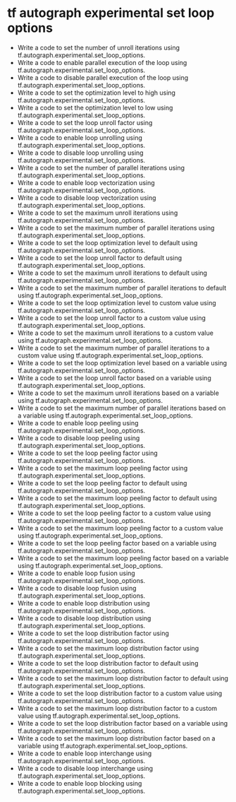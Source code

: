 # tf autograph experimental set loop options

- Write a code to set the number of unroll iterations using tf.autograph.experimental.set_loop_options.
- Write a code to enable parallel execution of the loop using tf.autograph.experimental.set_loop_options.
- Write a code to disable parallel execution of the loop using tf.autograph.experimental.set_loop_options.
- Write a code to set the optimization level to high using tf.autograph.experimental.set_loop_options.
- Write a code to set the optimization level to low using tf.autograph.experimental.set_loop_options.
- Write a code to set the loop unroll factor using tf.autograph.experimental.set_loop_options.
- Write a code to enable loop unrolling using tf.autograph.experimental.set_loop_options.
- Write a code to disable loop unrolling using tf.autograph.experimental.set_loop_options.
- Write a code to set the number of parallel iterations using tf.autograph.experimental.set_loop_options.
- Write a code to enable loop vectorization using tf.autograph.experimental.set_loop_options.
- Write a code to disable loop vectorization using tf.autograph.experimental.set_loop_options.
- Write a code to set the maximum unroll iterations using tf.autograph.experimental.set_loop_options.
- Write a code to set the maximum number of parallel iterations using tf.autograph.experimental.set_loop_options.
- Write a code to set the loop optimization level to default using tf.autograph.experimental.set_loop_options.
- Write a code to set the loop unroll factor to default using tf.autograph.experimental.set_loop_options.
- Write a code to set the maximum unroll iterations to default using tf.autograph.experimental.set_loop_options.
- Write a code to set the maximum number of parallel iterations to default using tf.autograph.experimental.set_loop_options.
- Write a code to set the loop optimization level to custom value using tf.autograph.experimental.set_loop_options.
- Write a code to set the loop unroll factor to a custom value using tf.autograph.experimental.set_loop_options.
- Write a code to set the maximum unroll iterations to a custom value using tf.autograph.experimental.set_loop_options.
- Write a code to set the maximum number of parallel iterations to a custom value using tf.autograph.experimental.set_loop_options.
- Write a code to set the loop optimization level based on a variable using tf.autograph.experimental.set_loop_options.
- Write a code to set the loop unroll factor based on a variable using tf.autograph.experimental.set_loop_options.
- Write a code to set the maximum unroll iterations based on a variable using tf.autograph.experimental.set_loop_options.
- Write a code to set the maximum number of parallel iterations based on a variable using tf.autograph.experimental.set_loop_options.
- Write a code to enable loop peeling using tf.autograph.experimental.set_loop_options.
- Write a code to disable loop peeling using tf.autograph.experimental.set_loop_options.
- Write a code to set the loop peeling factor using tf.autograph.experimental.set_loop_options.
- Write a code to set the maximum loop peeling factor using tf.autograph.experimental.set_loop_options.
- Write a code to set the loop peeling factor to default using tf.autograph.experimental.set_loop_options.
- Write a code to set the maximum loop peeling factor to default using tf.autograph.experimental.set_loop_options.
- Write a code to set the loop peeling factor to a custom value using tf.autograph.experimental.set_loop_options.
- Write a code to set the maximum loop peeling factor to a custom value using tf.autograph.experimental.set_loop_options.
- Write a code to set the loop peeling factor based on a variable using tf.autograph.experimental.set_loop_options.
- Write a code to set the maximum loop peeling factor based on a variable using tf.autograph.experimental.set_loop_options.
- Write a code to enable loop fusion using tf.autograph.experimental.set_loop_options.
- Write a code to disable loop fusion using tf.autograph.experimental.set_loop_options.
- Write a code to enable loop distribution using tf.autograph.experimental.set_loop_options.
- Write a code to disable loop distribution using tf.autograph.experimental.set_loop_options.
- Write a code to set the loop distribution factor using tf.autograph.experimental.set_loop_options.
- Write a code to set the maximum loop distribution factor using tf.autograph.experimental.set_loop_options.
- Write a code to set the loop distribution factor to default using tf.autograph.experimental.set_loop_options.
- Write a code to set the maximum loop distribution factor to default using tf.autograph.experimental.set_loop_options.
- Write a code to set the loop distribution factor to a custom value using tf.autograph.experimental.set_loop_options.
- Write a code to set the maximum loop distribution factor to a custom value using tf.autograph.experimental.set_loop_options.
- Write a code to set the loop distribution factor based on a variable using tf.autograph.experimental.set_loop_options.
- Write a code to set the maximum loop distribution factor based on a variable using tf.autograph.experimental.set_loop_options.
- Write a code to enable loop interchange using tf.autograph.experimental.set_loop_options.
- Write a code to disable loop interchange using tf.autograph.experimental.set_loop_options.
- Write a code to enable loop blocking using tf.autograph.experimental.set_loop_options.